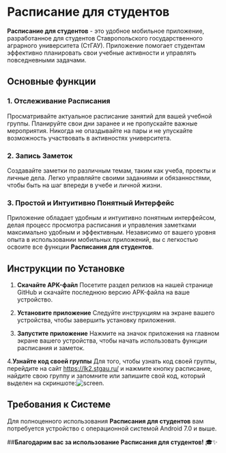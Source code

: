 # **Расписание для студентов**

**Расписание для студентов** - это удобное мобильное приложение, разработанное для студентов Ставропольского государственного аграрного университета (СтГАУ). Приложение помогает студентам эффективно планировать свои учебные активности и управлять повседневными задачами. 

## **Основные функции**

### **1. Отслеживание Расписания**
Просматривайте актуальное расписание занятий для вашей учебной группы. Планируйте свои дни заранее и не пропускайте важные мероприятия. Никогда не опаздывайте на пары и не упускайте возможность участвовать в активностях университета.

### **2. Запись Заметок**
Создавайте заметки по различным темам, таким как учеба, проекты и личные дела. Легко управляйте своими заданиями и обязанностями, чтобы быть на шаг впереди в учебе и личной жизни.

### **3. Простой и Интуитивно Понятный Интерфейс**
Приложение обладает удобным и интуитивно понятным интерфейсом, делая процесс просмотра расписания и управления заметками максимально удобным и эффективным. Независимо от вашего уровня опыта в использовании мобильных приложений, вы с легкостью освоите все функции **Расписания для студентов**.

## **Инструкции по Установке**

1. **Скачайте APK-файл**
   Посетите раздел релизов на нашей странице GitHub и скачайте последнюю версию APK-файла на ваше устройство.

2. **Установите приложение**
   Следуйте инструкциям на экране вашего устройства, чтобы завершить установку приложения.

3. **Запустите приложение**
   Нажмите на значок приложения на главном экране вашего устройства, чтобы начать использовать функции расписания и заметок.
   
4.**Узнайте код своей группы**
   Для того, чтобы узнать код своей группы, перейдите на сайт https://lk2.stgau.ru/ и нажмите кнопку расписание, найдите свою группу и запомните или запишите свой код, который выделен     на скриншоте:![screen](https://github.com/tripleguard/scheduleapp/assets/140626637/80559fd9-240f-47b2-8e6c-928f3724ef16).


## **Требования к Системе**

Для полноценного использования **Расписания для студентов** вам потребуется устройство с операционной системой Android 7.0 и выше.

##**Благодарим вас за использование Расписания для студентов!** 🎓✨
